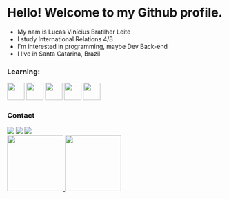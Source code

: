 # Hello! Welcome to my Github profile.

- My nam is Lucas Vinícius Bratilher Leite
- I study International Relations 4/8 
- I'm interested in programming, maybe Dev Back-end
- I live in Santa Catarina, Brazil

### Learning: 

<img src='https://cdn.jsdelivr.net/gh/devicons/devicon/icons/python/python-original.svg' width='40' heght='40' /> <img src='https://cdn.jsdelivr.net/gh/devicons/devicon/icons/html5/html5-original.svg' width='40' height='40' /> <img src='https://cdn.jsdelivr.net/gh/devicons/devicon/icons/css3/css3-original.svg' width='40' height='40' /> <img src='https://cdn.jsdelivr.net/gh/devicons/devicon/icons/git/git-original.svg' width='40' height='40' /> <img src='https://cdn.jsdelivr.net/gh/devicons/devicon/icons/mysql/mysql-original.svg' width='40' height='40' /> 

### Contact 
<div>
<a href='https://instagram.com/bratilher_luk4s target='_blank'><img src='https://img.shields.io/badge/-Instagram-%23E4405F?style=for-the-badge&logo=instagram&logoColor=white' target='_blank'></a> 
<a href = 'mailto:contato@lucasbratilher'><img src='https://img.shields.io/badge/Gmail-D14836?style=for-the-badge&logo=gmail&logoColor=white' target='_blank'></a>
<a href='https://www.linkedin.com/in/lucas-vinícius-bratilher-leite-145a59177/' target='_blank'><img src='https://img.shields.io/badge/-LinkedIn-%230077B5?style=for-the-badge&logo=linkedin&logoColor=white' target='_blank'></a>
<div>

<div>
<a href='https://github.com/lucasvinibratilher'>
<img height='130'em' src='https://github-readme-stats.vercel.app/api/top-langs/?username=lucasvinibratilher&layout=compact&langs_count=7&theme=dracula'/> 
<img height='130'em' src='https://github-readme-stats.vercel.app/api?username=lucasvinibratilher&show_icons=true&theme=dracula&include_all_commits=true&count_private=true'/>
</div>


          
          
        
          
